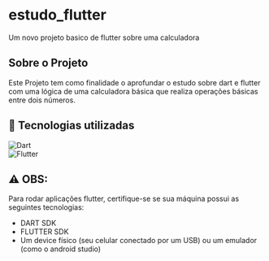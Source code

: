 # estudo_flutter

Um novo projeto basico de flutter sobre uma calculadora

## Sobre o Projeto

Este Projeto tem como finalidade o aprofundar o estudo sobre dart e flutter com uma lógica
de uma calculadora básica que realiza operações básicas entre dois números.

## :wrench: Tecnologias utilizadas

![Dart](https://img.shields.io/badge/Dart-0D1117?style=for-the-badge&logo=dart&logoColor=0175C2)&nbsp;<br>
![Flutter](https://img.shields.io/badge/Flutter-0D1117?style=for-the-badge&logo=flutter&logoColor=0175C2)&nbsp;

## ⚠️ OBS:

 Para rodar aplicações flutter, certifique-se se sua máquina possui as seguintes tecnologias:
- DART SDK
- FLUTTER SDK
- Um device físico (seu celular conectado por um USB) ou um emulador (como o android studio)
